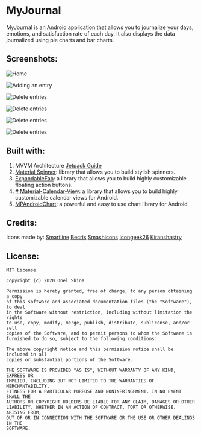 #  MyJournal

MyJournal is an Android application that allows you to journalize your days, emotions, and satisfaction rate of each day. It also displays the data journalized using pie charts and bar charts.



## Screenshots:

![Home](screenshots/home.png)

![Adding an entry](screenshots/addEntry.png)

![Delete entries](screenshots/deleteEntries.png)

![Delete entries](screenshots/emotionsPieChart.png)

![Delete entries](screenshots/satisfactionPieChart.png)

![Delete entries](screenshots/weekdaySatisfactionAvg.png)

## Built with:
1. MVVM Architecture [Jetpack Guide](https://developer.android.com/jetpack/guide)
2. [Material Spinner](https://github.com/jaredrummler/MaterialSpinner/): library that allows you to build stylish spinners.
3. [ExpandableFab](https://github.com/nambicompany/expandable-fab): a library that allows you to build highly customizable floating action buttons.
4. [# Material-Calendar-View](https://github.com/Applandeo/Material-Calendar-View): a library that allows you to build highly customizable calendar views for Android.
5. [MPAndroidChart](https://github.com/PhilJay/MPAndroidChart): a powerful and easy to use chart library for Android

## Credits:
Icons made by:
[Smartline](https://www.flaticon.com/authors/smartline)
[Becris](https://www.flaticon.com/authors/becris)
[Smashicons](https://smashicons.com/)
[Icongeek26](https://www.flaticon.com/authors/icongeek26)
[Kiranshastry](https://www.flaticon.com/free-icon/report_1395660)

## License:

   ````
MIT License

Copyright (c) 2020 Onel Shina

Permission is hereby granted, free of charge, to any person obtaining a copy
of this software and associated documentation files (the "Software"), to deal
in the Software without restriction, including without limitation the rights
to use, copy, modify, merge, publish, distribute, sublicense, and/or sell
copies of the Software, and to permit persons to whom the Software is
furnished to do so, subject to the following conditions:

The above copyright notice and this permission notice shall be included in all
copies or substantial portions of the Software.

THE SOFTWARE IS PROVIDED "AS IS", WITHOUT WARRANTY OF ANY KIND, EXPRESS OR
IMPLIED, INCLUDING BUT NOT LIMITED TO THE WARRANTIES OF MERCHANTABILITY,
FITNESS FOR A PARTICULAR PURPOSE AND NONINFRINGEMENT. IN NO EVENT SHALL THE
AUTHORS OR COPYRIGHT HOLDERS BE LIABLE FOR ANY CLAIM, DAMAGES OR OTHER
LIABILITY, WHETHER IN AN ACTION OF CONTRACT, TORT OR OTHERWISE, ARISING FROM,
OUT OF OR IN CONNECTION WITH THE SOFTWARE OR THE USE OR OTHER DEALINGS IN THE
SOFTWARE.
````
